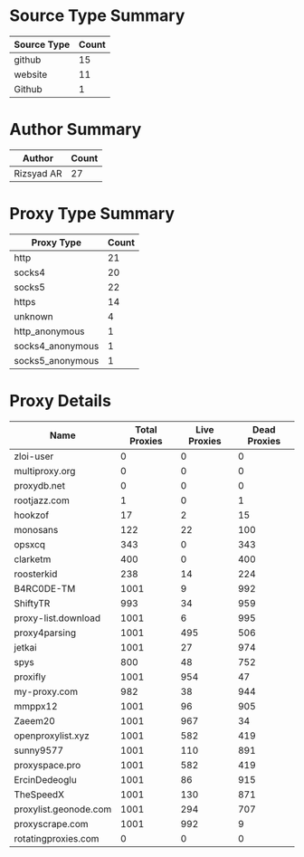 # Source Type Summary

| Source Type | Count |
|-------------|-------|
| github | 15 |
| website | 11 |
| Github | 1 |


# Author Summary

| Author | Count |
|--------|-------|
| Rizsyad AR | 27 |


# Proxy Type Summary

| Proxy Type | Count |
|------------|-------|
| http | 21 |
| socks4 | 20 |
| socks5 | 22 |
| https | 14 |
| unknown | 4 |
| http_anonymous | 1 |
| socks4_anonymous | 1 |
| socks5_anonymous | 1 |


# Proxy Details

| Name | Total Proxies | Live Proxies | Dead Proxies |
|------|---------------|--------------|---------------|
| zloi-user | 0 | 0 | 0 |
| multiproxy.org | 0 | 0 | 0 |
| proxydb.net | 0 | 0 | 0 |
| rootjazz.com | 1 | 0 | 1 |
| hookzof | 17 | 2 | 15 |
| monosans | 122 | 22 | 100 |
| opsxcq | 343 | 0 | 343 |
| clarketm | 400 | 0 | 400 |
| roosterkid | 238 | 14 | 224 |
| B4RC0DE-TM | 1001 | 9 | 992 |
| ShiftyTR | 993 | 34 | 959 |
| proxy-list.download | 1001 | 6 | 995 |
| proxy4parsing | 1001 | 495 | 506 |
| jetkai | 1001 | 27 | 974 |
| spys | 800 | 48 | 752 |
| proxifly | 1001 | 954 | 47 |
| my-proxy.com | 982 | 38 | 944 |
| mmppx12 | 1001 | 96 | 905 |
| Zaeem20 | 1001 | 967 | 34 |
| openproxylist.xyz | 1001 | 582 | 419 |
| sunny9577 | 1001 | 110 | 891 |
| proxyspace.pro | 1001 | 582 | 419 |
| ErcinDedeoglu | 1001 | 86 | 915 |
| TheSpeedX | 1001 | 130 | 871 |
| proxylist.geonode.com | 1001 | 294 | 707 |
| proxyscrape.com | 1001 | 992 | 9 |
| rotatingproxies.com | 0 | 0 | 0 |
